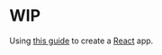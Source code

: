# WIP

Using [this guide](http://tylermcginnis.com/reactjs-tutorial-a-comprehensive-guide-to-building-apps-with-react/) to create a [React](http://facebook.github.io/react/) app.
